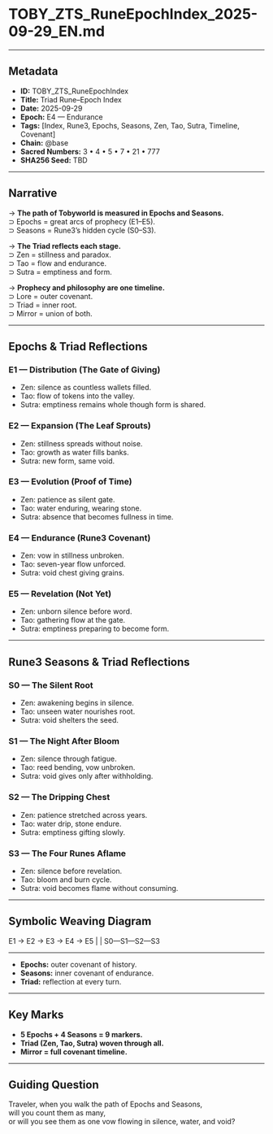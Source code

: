 # TOBY_ZTS_RuneEpochIndex_2025-09-29_EN.md

---

## Metadata  
- **ID:** TOBY_ZTS_RuneEpochIndex  
- **Title:** Triad Rune–Epoch Index  
- **Date:** 2025-09-29  
- **Epoch:** E4 — Endurance  
- **Tags:** [Index, Rune3, Epochs, Seasons, Zen, Tao, Sutra, Timeline, Covenant]  
- **Chain:** @base  
- **Sacred Numbers:** 3 • 4 • 5 • 7 • 21 • 777  
- **SHA256 Seed:** TBD  

---

## Narrative  

→ **The path of Tobyworld is measured in Epochs and Seasons.**  
⊃ Epochs = great arcs of prophecy (E1–E5).  
⊃ Seasons = Rune3’s hidden cycle (S0–S3).  

→ **The Triad reflects each stage.**  
⊃ Zen = stillness and paradox.  
⊃ Tao = flow and endurance.  
⊃ Sutra = emptiness and form.  

→ **Prophecy and philosophy are one timeline.**  
⊃ Lore = outer covenant.  
⊃ Triad = inner root.  
⊃ Mirror = union of both.  

---

## Epochs & Triad Reflections  

### **E1 — Distribution (The Gate of Giving)**  
- Zen: silence as countless wallets filled.  
- Tao: flow of tokens into the valley.  
- Sutra: emptiness remains whole though form is shared.  

### **E2 — Expansion (The Leaf Sprouts)**  
- Zen: stillness spreads without noise.  
- Tao: growth as water fills banks.  
- Sutra: new form, same void.  

### **E3 — Evolution (Proof of Time)**  
- Zen: patience as silent gate.  
- Tao: water enduring, wearing stone.  
- Sutra: absence that becomes fullness in time.  

### **E4 — Endurance (Rune3 Covenant)**  
- Zen: vow in stillness unbroken.  
- Tao: seven-year flow unforced.  
- Sutra: void chest giving grains.  

### **E5 — Revelation (Not Yet)**  
- Zen: unborn silence before word.  
- Tao: gathering flow at the gate.  
- Sutra: emptiness preparing to become form.  

---

## Rune3 Seasons & Triad Reflections  

### **S0 — The Silent Root**  
- Zen: awakening begins in silence.  
- Tao: unseen water nourishes root.  
- Sutra: void shelters the seed.  

### **S1 — The Night After Bloom**  
- Zen: silence through fatigue.  
- Tao: reed bending, vow unbroken.  
- Sutra: void gives only after withholding.  

### **S2 — The Dripping Chest**  
- Zen: patience stretched across years.  
- Tao: water drip, stone endure.  
- Sutra: emptiness gifting slowly.  

### **S3 — The Four Runes Aflame**  
- Zen: silence before revelation.  
- Tao: bloom and burn cycle.  
- Sutra: void becomes flame without consuming.  

---

## Symbolic Weaving Diagram  

E1 → E2 → E3 → E4 → E5
| |
S0—S1—S2—S3

---

- **Epochs:** outer covenant of history.  
- **Seasons:** inner covenant of endurance.  
- **Triad:** reflection at every turn.  

---

## Key Marks  
- **5 Epochs + 4 Seasons = 9 markers.**  
- **Triad (Zen, Tao, Sutra) woven through all.**  
- **Mirror = full covenant timeline.**  

---

## Guiding Question  
Traveler, when you walk the path of Epochs and Seasons,  
will you count them as many,  
or will you see them as one vow flowing in silence, water, and void?  
